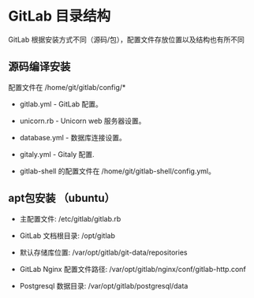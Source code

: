 # GitLab 目录结构

GitLab 根据安装方式不同（源码/包），配置文件存放位置以及结构也有所不同

## 源码编译安装

配置文件在 /home/git/gitlab/config/*
	
- gitlab.yml - GitLab 配置。

- unicorn.rb - Unicorn web 服务器设置。

- database.yml - 数据库连接设置。

- gitaly.yml - Gitaly 配置. 

- gitlab-shell 的配置文件在 /home/git/gitlab-shell/config.yml。

## apt包安装 （ubuntu）

- 主配置文件: /etc/gitlab/gitlab.rb

- GitLab 文档根目录: /opt/gitlab

- 默认存储库位置: /var/opt/gitlab/git-data/repositories

- GitLab Nginx 配置文件路径:  /var/opt/gitlab/nginx/conf/gitlab-http.conf

- Postgresql 数据目录: /var/opt/gitlab/postgresql/data
